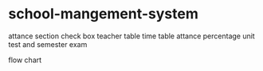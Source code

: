 # school-mangement-system


attance section check box
teacher table
time table
attance percentage
unit test and semester exam

flow chart
